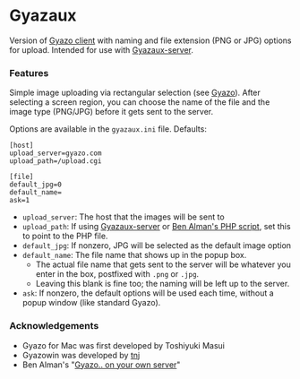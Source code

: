 Gyazaux
=======

Version of [Gyazo client][G] with naming and file extension (PNG or 
JPG) options for upload. Intended for use with [Gyazaux-server][GS].

### Features

Simple image uploading via rectangular selection (see [Gyazo][G]). 
After selecting a screen region, you can choose the name of the file and the 
image type (PNG/JPG) before it gets sent to the server.

Options are available in the `gyazaux.ini` file. Defaults:

	[host]
	upload_server=gyazo.com 
	upload_path=/upload.cgi

	[file]
	default_jpg=0
	default_name=
	ask=1

* `upload_server`: The host that the images will be sent to
* `upload_path`: If using [Gyazaux-server][GS] or [Ben Alman's PHP script][Ben], 
	set this to	point to the PHP file.
* `default_jpg`: If nonzero, JPG will be selected as the default image option
* `default_name`: The file name that shows up in the popup box. 
	* The actual file name that gets sent to the server will be whatever you 
		enter in the box, postfixed with `.png` or `.jpg`. 
	* Leaving this blank is fine too; the naming will be left up to the server.
* `ask`: If nonzero, the default options will be used each time, without 
	a popup window (like standard Gyazo).

### Acknowledgements
* Gyazo for Mac was first developed by Toshiyuki Masui
* Gyazowin was developed by [tnj](http://nothing.sh/blog/archives/44)
* Ben Alman's "[Gyazo.. on your own server][Ben]"

[Ben]: http://benalman.com/news/2009/10/gyazo-on-your-own-server/
[G]: http://gyazo.com
[GS]: https://github.com/Walfas/Gyazaux-server

